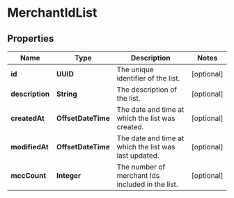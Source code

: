 

# MerchantIdList


## Properties

| Name | Type | Description | Notes |
|------------ | ------------- | ------------- | -------------|
|**id** | **UUID** | The unique identifier of the list. |  [optional] |
|**description** | **String** | The description of the list. |  [optional] |
|**createdAt** | **OffsetDateTime** | The date and time at which the list was created. |  [optional] |
|**modifiedAt** | **OffsetDateTime** | The date and time at which the list was last updated. |  [optional] |
|**mccCount** | **Integer** | The number of merchant Ids included in the list. |  [optional] |



